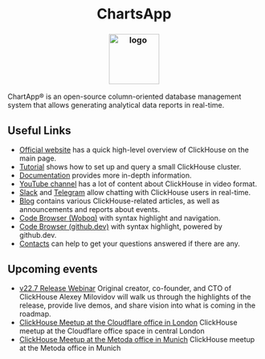 <h1 align="center">ChartsApp</h1>
<h3 align="center"><img src="https://i.imgur.com/cDGc8FR.jpeg" alt="logo" height="100px"></h3>


ChartApp® is an open-source column-oriented database management system that allows generating analytical data reports in real-time.

## Useful Links

* [Official website](https://clickhouse.com/) has a quick high-level overview of ClickHouse on the main page.
* [Tutorial](https://clickhouse.com/docs/en/getting_started/tutorial/) shows how to set up and query a small ClickHouse cluster.
* [Documentation](https://clickhouse.com/docs/en/) provides more in-depth information.
* [YouTube channel](https://www.youtube.com/c/ClickHouseDB) has a lot of content about ClickHouse in video format.
* [Slack](https://join.slack.com/t/clickhousedb/shared_invite/zt-rxm3rdrk-lIUmhLC3V8WTaL0TGxsOmg) and [Telegram](https://telegram.me/clickhouse_en) allow chatting with ClickHouse users in real-time.
* [Blog](https://clickhouse.com/blog/en/) contains various ClickHouse-related articles, as well as announcements and reports about events.
* [Code Browser (Woboq)](https://clickhouse.com/codebrowser/ClickHouse/index.html) with syntax highlight and navigation.
* [Code Browser (github.dev)](https://github.dev/ClickHouse/ClickHouse) with syntax highlight, powered by github.dev.
* [Contacts](https://clickhouse.com/company/#contact) can help to get your questions answered if there are any.

## Upcoming events
* [v22.7 Release Webinar](https://clickhouse.com/company/events/v22-7-release-webinar/) Original creator, co-founder, and CTO of ClickHouse Alexey Milovidov will walk us through the highlights of the release, provide live demos, and share vision into what is coming in the roadmap.
* [ClickHouse Meetup at the Cloudflare office in London](https://www.meetup.com/clickhouse-london-user-group/events/286891586/) ClickHouse meetup at the Cloudflare office space in central London
* [ClickHouse Meetup at the Metoda office in Munich](https://www.meetup.com/clickhouse-meetup-munich/events/286891667/) ClickHouse meetup at the Metoda office in Munich
